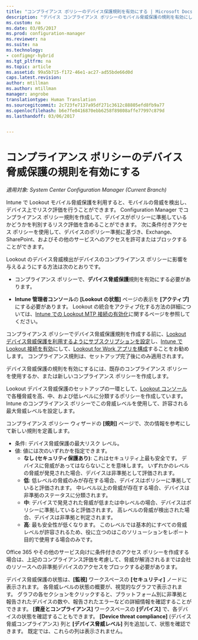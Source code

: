 ```yaml
---
title: "コンプライアンス ポリシーのデバイス保護規則を有効にする | Microsoft Docs"
description: "デバイス コンプライアンス ポリシーのモバイル脅威保護の規則を有効にします。"
ms.custom: na
ms.date: 03/05/2017
ms.prod: configuration-manager
ms.reviewer: na
ms.suite: na
ms.technology:
- configmgr-hybrid
ms.tgt_pltfrm: na
ms.topic: article
ms.assetid: 99a5b715-f172-46e1-ac27-ad55bde66d0d
caps.latest.revision: 
author: mtillman
ms.author: mtillman
manager: angrobe
translationtype: Human Translation
ms.sourcegitcommit: 2c723fe7137a95df271c3612c88805efd8fb9a77
ms.openlocfilehash: b6e7fe0416870ebb6258f89808affe77997c879d
ms.lasthandoff: 03/06/2017


---
```

# <a name="enable-device-threat-protection-rule-in-the-compliance-policy"></a>コンプライアンス ポリシーのデバイス脅威保護の規則を有効にする

*適用対象: System Center Configuration Manager (Current Branch)*

Intune で Lookout モバイル脅威保護を利用すると、モバイルの脅威を検出し、デバイス上でリスク評価を行うことができます。 Configuration Manager でコンプライアンス ポリシー規則を作成して、デバイスがポリシーに準拠しているかどうかを判別するリスク評価を含めることができます。 次に条件付きアクセス ポリシーを使用して、デバイスのポリシー準拠に基づき、Exchange、SharePoint、およびその他のサービスへのアクセスを許可またはブロックすることができます。

Lookout のデバイス脅威検出がデバイスのコンプライアンス ポリシーに影響を与えるようにする方法は次のとおりです。

* コンプライアンス ポリシーで、**デバイス脅威保護**規則を有効にする必要があります。

* **Intune 管理者コンソール**の **[Lookout の状態]** ページの表示を **[アクティブ]** にする必要があります。 Lookout の統合をアクティブ化する方法の詳細については、[Intune での Lookout MTP 接続の有効化](enable-lookout-connection-in-intune.md)に関するページを参照してください。


コンプライアンス ポリシーでデバイス脅威保護規則を作成する前に、[Lookout デバイス脅威保護を利用するようにサブスクリプションを設定](set-up-your-subscription-with-lookout.md)し、[Intune で Lookout 接続を有効](enable-lookout-connection-in-intune.md)にして、[Lookout for Work アプリを構成](configure-and-deploy-lookout-for-work-apps.md)することをお勧めします。 コンプライアンス規則は、セットアップ完了後にのみ適用されます。

デバイス脅威保護の規則を有効にするには、既存のコンプライアンス ポリシーを使用するか、または新しいコンプライアンス ポリシーを作成します。

Lookout デバイス脅威保護のセットアップの一環として、[Lookout コンソール](https://aad.lookout.com)で各種脅威を高、中、および低レベルに分類するポリシーを作成しています。 Intune のコンプライアンス ポリシーでこの脅威レベルを使用して、許容される最大脅威レベルを設定します。

コンプライアンス ポリシー ウィザードの **[規則]** ページで、次の情報を参考にして新しい規則を定義します。
  * 条件: デバイス脅威保護の最大リスク レベル。
  * 値: 値には次のいずれかを指定できます。
    * **なし (セキュリティ保護あり)**: これはセキュリティ上最も安全です。 デバイスに脅威があってはならないことを意味します。 いずれかのレベルの脅威が発見された場合、デバイスは非準拠として評価されます。
    * **低**: 低レベルの脅威のみが存在する場合、デバイスはポリシーに準拠していると評価されます。 中レベル以上の脅威が存在する場合、デバイスは非準拠のステータスに分類されます。
    * **中**: デバイスで発見された脅威が低または中レベルの場合、デバイスはポリシーに準拠していると評価されます。 高レベルの脅威が検出された場合、デバイスは非準拠と判定されます。
    * **高**: 最も安全性が低くなります。 このレベルでは基本的にすべての脅威レベルが許容されるため、役に立つのはこのソリューションをレポート目的で使用する場合のみです。

Office 365 やその他のサービス向けに条件付きのアクセス ポリシーを作成する場合は、上記のコンプライアンス評価を考慮して、脅威が解消されるまでは会社のリソースへの非準拠デバイスのアクセスをブロックする必要があります。

デバイス脅威保護の状態は、**[監視]** ワークスペースの **[セキュリティ]** ノードに表示されます。
各脅威レベルの状態の概要が、視覚的なグラフで表示されます。 グラフの各セクションをクリックすると、プラットフォーム別に非準拠と報告されたデバイスの数や、報告されたエラーなどの詳細情報を確認することができます。
**[資産とコンプライアンス]** ワークスペースの **[デバイス]** で、各デバイスの状態を確認することもできます。  **[Device threat compliance]** (デバイス脅威コンプライアンス) 列と **[デバイス脅威レベル]** 列を追加して、状態を確認できます。  既定では、これらの列は表示されません。

